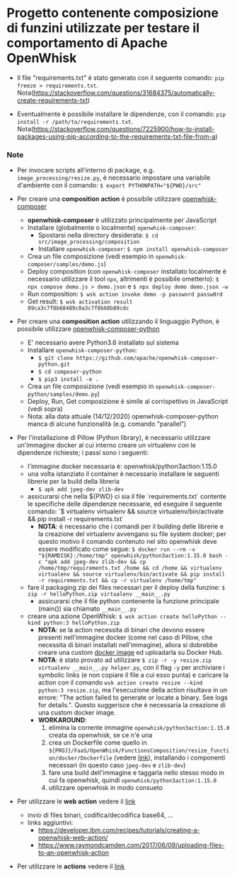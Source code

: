 # Progetto contenente composizione di funzini utilizzate per testare il comportamento di Apache OpenWhisk

* Il file "requirements.txt" è stato generato con il seguente comando: `pip freeze > requirements.txt`.
Nota(https://stackoverflow.com/questions/31684375/automatically-create-requirements-txt)

* Eventualmente è possibile installare le dipendenze, con il comando: `pip install -r /path/to/requirements.txt`.
Nota(https://stackoverflow.com/questions/7225900/how-to-install-packages-using-pip-according-to-the-requirements-txt-file-from-a)
  
### Note
* Per invocare scripts all'interno di package, e.g. `image_processing/resize.py`, è necessario impostare una variabile
d'ambiente con il comando: `$ export PYTHONPATH="${PWD}/src"`

* Per creare una **composition action** è possibile utilizzare [openwhisk-composer](https://github.com/apache/openwhisk-composer)
    * **openwhisk-composer** è utilizzato principalmente per JavaScript
    * Installare (globalmente o localmente) `openwhisk-composer`:
        * Spostarsi nella directory desiderata: `$ cd src/image_processing/composition`
        * Installare `openwhisk-composer`: `$ npm install openwhisk-composer`
    * Crea un file composizione (vedi esempio in `openwhisk-composer/samples/demo.js`)
    * Deploy composition (con `openwhisk-composer` installato localmente è necessario utilizzare il tool `npx`, altrimenti è possibile ometterlo): 
      `$ npx compose demo.js > demo.json` e `$ npx deploy demo demo.json -w`
    * Run composition: `$ wsk action invoke demo -p password passw0rd`
    * Get result: `$ wsk activation result 09ca3c7f8b68489c8a3c7f8b68b89cdc`

* Per creare una **composition action** utilizzando il linguaggio Python, è possibile utilizzare [openwhisk-composer-python](https://github.com/apache/openwhisk-composer-python)
    * E' necessario avere Python3.6 installato sul sistema
    * Installare `openwhisk-composer-python`:
        * `$ git clone https://github.com/apache/openwhisk-composer-python.git`
        * `$ cd composer-python`
        * `$ pip3 install -e .`
    * Crea un file composizione (vedi esempio in `openwhisk-composer-python/samples/demo.py`)
    * Deploy, Run, Get composizione è simile al corrispettivo in JavaScript (vedi sopra)
    * Nota: alla data attuale (14/12/2020) openwhisk-composer-python manca di alcune funzionalità (e.g. comando "parallel")

* Per l'installazione di Pillow (Python library), è necessario utilizzare un'immagine docker al cui interno creare un virtualenv con le dipendenze richieste; i passi sono i seguenti:
    * l'immagine docker necessaria è: openwhisk/python3action:1.15.0
    * una volta istanziato il container è necessario installare le seguenti librerie per la build della libreria
        * `$ apk add jpeg-dev zlib-dev`
    * assicurarsi che nella ${PWD} ci sia il file `requirements.txt` contente le specifiche delle dipendenze necessarie, ed eseguire il seguente comando: `$ virtualenv virtualenv && source virtualenv/bin/activate && pip install -r requirements.txt`
        * **NOTA**: è necessario che i comandi per il building delle librerie e la creazione del virtualenv avvengano su file system docker; per questo motivo il comando contenuto nel sito openwhisk deve essere modificato come segue: `$ docker run --rm -v "${RAMDISK}:/home/tmp" openwhisk/python3action:1.15.0 bash -c "apk add jpeg-dev zlib-dev && cp /home/tmp/requirements.txt /home && cd /home && virtualenv virtualenv && source virtualenv/bin/activate && pip install -r requirements.txt && cp -r virtualenv /home/tmp"`
    * fare il packaging zip dei files necessari per il deploy della funzine: `$ zip -r helloPython.zip virtualenv __main__.py` 
        * assicurarsi che il file python contenente la funzione principale (main()) sia chiamato `__main__.py`
    * creare una azione OpenWhisk: `$ wsk action create helloPython --kind python:3 helloPython.zip`
        * **NOTA**: se la action necessita di binari che devono essere presenti nell'immagine docker (come nel caso di Pillow, che necessita di binari installati nell'immagine), allora si dobrebbe creare una custom [docker image](https://github.com/apache/openwhisk/blob/master/docs/actions-docker.md) ed uploadarla su Docker Hub.
        * **NOTA**: è stato provato ad utilizzare `$ zip -r -y resize.zip virtualenv __main__.py helper.py`, con il flag `-y` per archiviare i symbolic links (e non copiare il file a cui esso punta) e caricare la action con il comando `wsk action create resize --kind python:3 resize.zip`, ma l'esecuzione della action risultava in un errore: "The action failed to generate or locate a binary. See logs for details.".
        Questo suggerisce che è necessaria la creazione di una custom docker image.
        * **WORKAROUND**:
            1. elimina la corrente immagine `openwhisk/python3action:1.15.0` creata da openwhisk, se ce n'è una
            2. crea un Dockerfile come quello in `${PROJ}/FaaS/OpenWhisk/FunctionsComposition/resize_function/docker/Dockerfile` (vedere [link](https://github.com/apache/openwhisk/blob/master/docs/actions-docker.md)), installando i componenti necessari (in questo caso `jpeg-dev` e `zlib-dev`)
            3. fare una build dell'immagine e taggarla nello stesso modo in cui fa openwhisk, quindi `openwhisk/python3action:1.15.0`
            4. utilizzare openwhisk in modo consueto
* Per utilizzare le **web action** vedere il [link](https://github.com/apache/openwhisk/blob/master/docs/webactions.md)
    * invio di files binari, codifica/decodifica base64, ...
    * links aggiuntivi:
        * https://developer.ibm.com/recipes/tutorials/creating-a-openwhisk-web-action/
        * https://www.raymondcamden.com/2017/06/09/uploading-files-to-an-openwhisk-action
* Per utilizzare le **actions** vedere il [link](https://github.com/apache/openwhisk/blob/master/docs/actions.md)